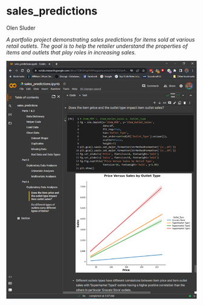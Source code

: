 # sales_predictions

Olen Sluder

*A portfolio project demonstrating sales predictions for items sold at various retail outlets. The goal is to help the retailer understand the properties of items and outlets that play roles in increasing sales.*

![A screenshot of a Google Colaboratory notebook with the table of contents, a Python code snippet, and a Seaborn data plot displayed.](sales_predictions.png)
